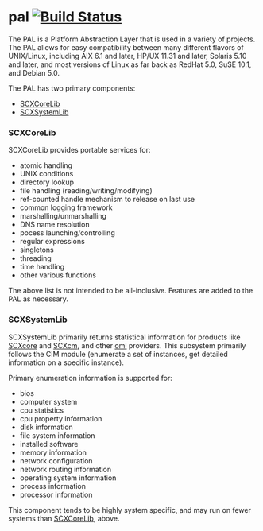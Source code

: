 # pal [![Build Status](https://travis-ci.org/Microsoft/pal.svg?branch=master)](https://travis-ci.org/Microsoft/pal)

The PAL is a Platform Abstraction Layer that is used in a variety of
projects. The PAL allows for easy compatibility between many different
flavors of UNIX/Linux, including AIX 6.1 and later, HP/UX 11.31 and
later, Solaris 5.10 and later, and most versions of Linux as far back
as RedHat 5.0, SuSE 10.1, and Debian 5.0.

The PAL has two primary components:

- [SCXCoreLib](#scxcorelib)
- [SCXSystemLib](#scxsystemlib)

### SCXCoreLib

SCXCoreLib provides portable services for:

- atomic handling
- UNIX conditions
- directory lookup
- file handling (reading/writing/modifying)
- ref-counted handle mechanism to release on last use
- common logging framework
- marshalling/unmarshalling
- DNS name resolution
- pocess launching/controlling
- regular expressions
- singletons
- threading
- time handling
- other various functions

The above list is not intended to be all-inclusive. Features are added
to the PAL as necessary.

### SCXSystemLib

SCXSystemLib primarily returns statistical information for products
like [SCXcore][] and [SCXcm][], and other [omi][] providers. This
subsystem primarily follows the CIM module (enumerate a set of
instances, get detailed information on a specific instance).

[SCXcore]: https://github.com/Microsoft/SCXcore
[SCXcm]: https://github.com/Microsoft/SCXcm
[omi]: https://github.com/Microsoft/omi

Primary enumeration information is supported for:

- bios
- computer system
- cpu statistics
- cpu property information
- disk information
- file system information
- installed software
- memory information
- network configuration
- network routing information
- operating system information
- process information
- processor information

This component tends to be highly system specific, and may run on
fewer systems than [SCXCoreLib](#scxcorelib), above.